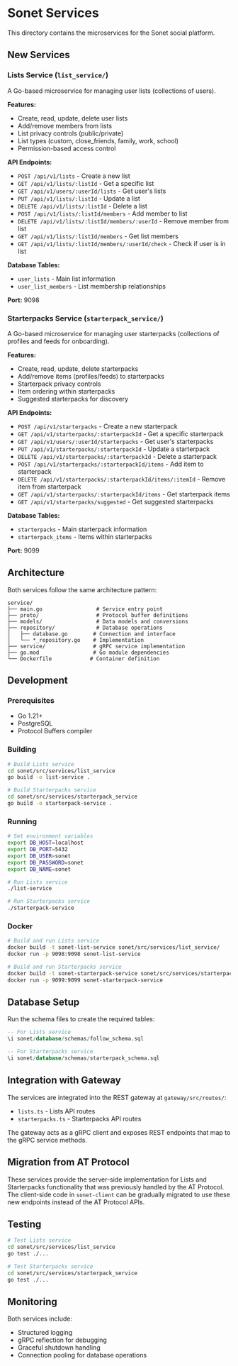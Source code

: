 # Sonet Services

This directory contains the microservices for the Sonet social platform.

## New Services

### Lists Service (`list_service/`)

A Go-based microservice for managing user lists (collections of users).

**Features:**
- Create, read, update, delete user lists
- Add/remove members from lists
- List privacy controls (public/private)
- List types (custom, close_friends, family, work, school)
- Permission-based access control

**API Endpoints:**
- `POST /api/v1/lists` - Create a new list
- `GET /api/v1/lists/:listId` - Get a specific list
- `GET /api/v1/users/:userId/lists` - Get user's lists
- `PUT /api/v1/lists/:listId` - Update a list
- `DELETE /api/v1/lists/:listId` - Delete a list
- `POST /api/v1/lists/:listId/members` - Add member to list
- `DELETE /api/v1/lists/:listId/members/:userId` - Remove member from list
- `GET /api/v1/lists/:listId/members` - Get list members
- `GET /api/v1/lists/:listId/members/:userId/check` - Check if user is in list

**Database Tables:**
- `user_lists` - Main list information
- `user_list_members` - List membership relationships

**Port:** 9098

### Starterpacks Service (`starterpack_service/`)

A Go-based microservice for managing user starterpacks (collections of profiles and feeds for onboarding).

**Features:**
- Create, read, update, delete starterpacks
- Add/remove items (profiles/feeds) to starterpacks
- Starterpack privacy controls
- Item ordering within starterpacks
- Suggested starterpacks for discovery

**API Endpoints:**
- `POST /api/v1/starterpacks` - Create a new starterpack
- `GET /api/v1/starterpacks/:starterpackId` - Get a specific starterpack
- `GET /api/v1/users/:userId/starterpacks` - Get user's starterpacks
- `PUT /api/v1/starterpacks/:starterpackId` - Update a starterpack
- `DELETE /api/v1/starterpacks/:starterpackId` - Delete a starterpack
- `POST /api/v1/starterpacks/:starterpackId/items` - Add item to starterpack
- `DELETE /api/v1/starterpacks/:starterpackId/items/:itemId` - Remove item from starterpack
- `GET /api/v1/starterpacks/:starterpackId/items` - Get starterpack items
- `GET /api/v1/starterpacks/suggested` - Get suggested starterpacks

**Database Tables:**
- `starterpacks` - Main starterpack information
- `starterpack_items` - Items within starterpacks

**Port:** 9099

## Architecture

Both services follow the same architecture pattern:

```
service/
├── main.go                 # Service entry point
├── proto/                  # Protocol buffer definitions
├── models/                 # Data models and conversions
├── repository/             # Database operations
│   ├── database.go        # Connection and interface
│   └── *_repository.go    # Implementation
├── service/               # gRPC service implementation
├── go.mod                 # Go module dependencies
└── Dockerfile            # Container definition
```

## Development

### Prerequisites
- Go 1.21+
- PostgreSQL
- Protocol Buffers compiler

### Building

```bash
# Build Lists service
cd sonet/src/services/list_service
go build -o list-service .

# Build Starterpacks service
cd sonet/src/services/starterpack_service
go build -o starterpack-service .
```

### Running

```bash
# Set environment variables
export DB_HOST=localhost
export DB_PORT=5432
export DB_USER=sonet
export DB_PASSWORD=sonet
export DB_NAME=sonet

# Run Lists service
./list-service

# Run Starterpacks service
./starterpack-service
```

### Docker

```bash
# Build and run Lists service
docker build -t sonet-list-service sonet/src/services/list_service/
docker run -p 9098:9098 sonet-list-service

# Build and run Starterpacks service
docker build -t sonet-starterpack-service sonet/src/services/starterpack_service/
docker run -p 9099:9099 sonet-starterpack-service
```

## Database Setup

Run the schema files to create the required tables:

```sql
-- For Lists service
\i sonet/database/schemas/follow_schema.sql

-- For Starterpacks service
\i sonet/database/schemas/starterpack_schema.sql
```

## Integration with Gateway

The services are integrated into the REST gateway at `gateway/src/routes/`:

- `lists.ts` - Lists API routes
- `starterpacks.ts` - Starterpacks API routes

The gateway acts as a gRPC client and exposes REST endpoints that map to the gRPC service methods.

## Migration from AT Protocol

These services provide the server-side implementation for Lists and Starterpacks functionality that was previously handled by the AT Protocol. The client-side code in `sonet-client` can be gradually migrated to use these new endpoints instead of the AT Protocol APIs.

## Testing

```bash
# Test Lists service
cd sonet/src/services/list_service
go test ./...

# Test Starterpacks service
cd sonet/src/services/starterpack_service
go test ./...
```

## Monitoring

Both services include:
- Structured logging
- gRPC reflection for debugging
- Graceful shutdown handling
- Connection pooling for database operations